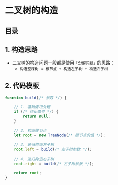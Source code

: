 
# 二叉树的构造



## 目录
<!-- toc -->
 ## 1. 构造思路 

- 二叉树的构造问题一般都是使用`「分解问题」`的思路：
	- `构造整棵树 = 根节点 + 构造左子树 + 构造右子树`

## 2. 代码模板 

```javascript
function build(/* 参数 */) {

    // 1. 基础情况处理
    if (/* 终止条件 */) {
        return null;
    }
    
    // 2. 构造根节点
    let root = new TreeNode(/* 根节点的值 */);
    
    // 3. 递归构造左子树
    root.left = build(/* 左子树参数 */);
    
    // 4. 递归构造右子树
    root.right = build(/* 右子树参数 */);
    
    return root;
}

```